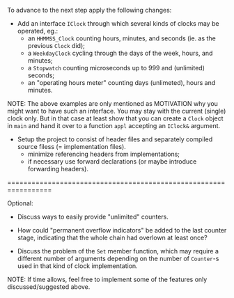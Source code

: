 To advance to the next step apply the following changes:

* Add an interface `IClock` through which several kinds of clocks
  may be operated, eg.:
  * an `HHMMSS_Clock` counting hours, minutes, and seconds (ie.
    as the previous `Clock` did);
  * a `WeekdayClock` cycling through the days of the week, hours,
    and minutes;
  * a `Stopwatch` counting microseconds up to 999 and (unlimited)
    seconds;
  * an "operating hours meter" counting days (unlimeted), hours
    and minutes.

NOTE: The above examples are only mentioned as MOTIVATION why
      you might want to have such an interface. You may stay with
      the current (single) clock only. But in that case at least
      show that you can create a `Clock` object in `main` and hand
      it over to a function `appl` accepting an `IClock&` argument.

* Setup the project to consist of header files and separately
  compiled source filess (= implementation files).
  * minimize referencing headers from implementations;
  * if necessary use forward declarations (or maybe introduce
    forwarding headers).

=================================================================

Optional:

* Discuss ways to easily provide "unlimited" counters.

* How could "permanent overflow indicators" be added to the last
  counter stage, indicating that the whole chain had overlown at
  least once?

* Discuss the problem of the `Set` member function, which may
  require a different number of arguments depending on the number
  of `Counter`-s used in that kind of clock implementation.

NOTE: If time allows, feel free to implement some of the features
      only discussed/suggested above.

